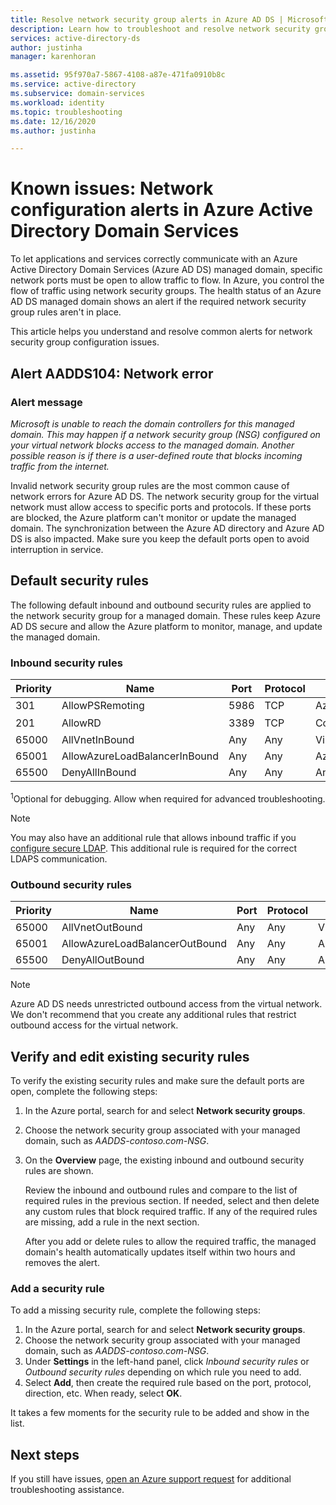 ```yaml
---
title: Resolve network security group alerts in Azure AD DS | Microsoft Docs
description: Learn how to troubleshoot and resolve network security group configuration alerts for Azure Active Directory Domain Services
services: active-directory-ds
author: justinha
manager: karenhoran

ms.assetid: 95f970a7-5867-4108-a87e-471fa0910b8c
ms.service: active-directory
ms.subservice: domain-services
ms.workload: identity
ms.topic: troubleshooting
ms.date: 12/16/2020
ms.author: justinha

---
```

# Known issues: Network configuration alerts in Azure Active Directory Domain Services

To let applications and services correctly communicate with an Azure Active Directory Domain Services (Azure AD DS) managed domain, specific network ports must be open to allow traffic to flow. In Azure, you control the flow of traffic using network security groups. The health status of an Azure AD DS managed domain shows an alert if the required network security group rules aren't in place.

This article helps you understand and resolve common alerts for network security group configuration issues.

## Alert AADDS104: Network error

### Alert message

*Microsoft is unable to reach the domain controllers for this managed domain. This may happen if a network security group (NSG) configured on your virtual network blocks access to the managed domain. Another possible reason is if there is a user-defined route that blocks incoming traffic from the internet.*

Invalid network security group rules are the most common cause of network errors for Azure AD DS. The network security group for the virtual network must allow access to specific ports and protocols. If these ports are blocked, the Azure platform can't monitor or update the managed domain. The synchronization between the Azure AD directory and Azure AD DS is also impacted. Make sure you keep the default ports open to avoid interruption in service.

## Default security rules

The following default inbound and outbound security rules are applied to the network security group for a managed domain. These rules keep Azure AD DS secure and allow the Azure platform to monitor, manage, and update the managed domain.

### Inbound security rules

| Priority | Name | Port | Protocol | Source | Destination | Action |
|----------|------|------|----------|--------|-------------|--------|
| 301      | AllowPSRemoting | 5986| TCP | AzureActiveDirectoryDomainServices | Any | Allow |
| 201      | AllowRD | 3389 | TCP | CorpNetSaw | Any | Deny<sup>1</sup> |
| 65000    | AllVnetInBound | Any | Any | VirtualNetwork | VirtualNetwork | Allow |
| 65001    | AllowAzureLoadBalancerInBound | Any | Any | AzureLoadBalancer | Any | Allow |
| 65500    | DenyAllInBound | Any | Any | Any | Any | Deny |


<sup>1</sup>Optional for debugging. Allow when required for advanced troubleshooting.

> [!NOTE]
> You may also have an additional rule that allows inbound traffic if you [configure secure LDAP][configure-ldaps]. This additional rule is required for the correct LDAPS communication.

### Outbound security rules

| Priority | Name | Port | Protocol | Source | Destination | Action |
|----------|------|------|----------|--------|-------------|--------|
| 65000    | AllVnetOutBound | Any | Any | VirtualNetwork | VirtualNetwork | Allow |
| 65001    | AllowAzureLoadBalancerOutBound | Any | Any |  Any | Internet | Allow |
| 65500    | DenyAllOutBound | Any | Any | Any | Any | Deny |

>[!NOTE]
> Azure AD DS needs unrestricted outbound access from the virtual network. We don't recommend that you create any additional rules that restrict outbound access for the virtual network.

## Verify and edit existing security rules

To verify the existing security rules and make sure the default ports are open, complete the following steps:

1. In the Azure portal, search for and select **Network security groups**.
1. Choose the network security group associated with your managed domain, such as *AADDS-contoso.com-NSG*.
1. On the **Overview** page, the existing inbound and outbound security rules are shown.

    Review the inbound and outbound rules and compare to the list of required rules in the previous section. If needed, select and then delete any custom rules that block required traffic. If any of the required rules are missing, add a rule in the next section.

    After you add or delete rules to allow the required traffic, the managed domain's health automatically updates itself within two hours and removes the alert.

### Add a security rule

To add a missing security rule, complete the following steps:

1. In the Azure portal, search for and select **Network security groups**.
1. Choose the network security group associated with your managed domain, such as *AADDS-contoso.com-NSG*.
1. Under **Settings** in the left-hand panel, click *Inbound security rules* or *Outbound security rules* depending on which rule you need to add.
1. Select **Add**, then create the required rule based on the port, protocol, direction, etc. When ready, select **OK**.

It takes a few moments for the security rule to be added and show in the list.

## Next steps

If you still have issues, [open an Azure support request][azure-support] for additional troubleshooting assistance.

<!-- INTERNAL LINKS -->
[azure-support]: ../active-directory/fundamentals/active-directory-troubleshooting-support-howto.md
[configure-ldaps]: tutorial-configure-ldaps.md

